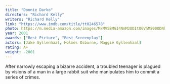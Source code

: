 ```yaml
---
title: "Donnie Darko"
directors: "Richard Kelly"
writers: "Richard Kelly"
link: "https://www.imdb.com/title/tt0246578"
photo: https://m.media-amazon.com/images/M/MV5BMGI4NmM3ODItOGVhMS00ODNhLWI1ODAtMWNhMDRlZTU5Y2NlXkEyXkFqcGdeQXVyMTYzMDM0NTU@._V1_FMjpg_UY720_.jpg
year: 2001
awards: ["Best Picture", "Best Screenplay"]
actors: [Jake Gyllenhaal, Holmes Osborne, Maggie Gyllenhaal]
rating: A+
weight: -2001
---
```

After narrowly escaping a bizarre accident, a troubled teenager is plagued by visions of a man in a large rabbit suit who manipulates him to commit a series of crimes.